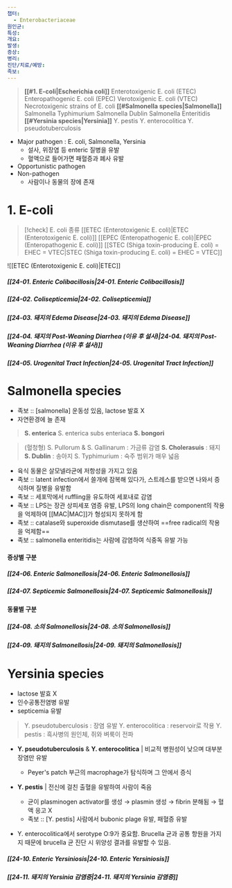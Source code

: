 ```yaml
---
챕터:
  - Enterobacteriaceae
원인균: 
특성: 
개요: 
발생: 
증상: 
병리: 
진단/치료/예방: 
족보: 
---
```


> **[[#1. E-coli|Escherichia coli]]**
> 	Enterotoxigenic E. coli (ETEC)
> 	Enteropathogenic E. coli (EPEC)
> 	Verotoxigenic E. coli (VTEC)
> 	Necrotoxigenic strains of E. coli
> **[[#Salmonella species|Salmonella]]**
> 	Salmonella Typhimurium
> 	Salmonella Dublin
> 	Salmonella Enteritidis
> **[[#Yersinia species|Yersinia]]**
> 	Y. pestis
> 	Y. enterocolitica
> 	Y. pseudotuberculosis

- Major pathogen : E. coli, Salmonella, Yersinia
	- 설사, 위장염 등 enteric 질병을 유발
	- 혈액으로 들어가면 패혈증과 폐사 유발
- Opportunistic pathogen
- Non-pathogen
	- 사람이나 동물의 장에 존재
# 1. E-coli

>[!check] E. coli 종류
>[[ETEC (Enterotoxigenic E. coli)|ETEC (Enterotoxigenic E. coli)]]
>[[EPEC (Enteropathogenic E. coli)|EPEC (Enteropathogenic E. coli)]]
>[[STEC (Shiga toxin-producing E. coli) = EHEC = VTEC|STEC (Shiga toxin-producing E. coli) = EHEC = VTEC]]

![[ETEC (Enterotoxigenic E. coli)|ETEC]]
##### [[24-01. Enteric Colibacillosis|24-01. Enteric Colibacillosis]]
##### [[24-02. Colisepticemia|24-02. Colisepticemia]]
##### [[24-03. 돼지의 Edema Disease|24-03. 돼지의 Edema Disease]]
##### [[24-04. 돼지의 Post-Weaning Diarrhea (이유 후 설사)|24-04. 돼지의 Post-Weaning Diarrhea (이유 후 설사)]]
##### [[24-05. Urogenital Tract Infection|24-05. Urogenital Tract Infection]]
# Salmonella species
- 족보 :: [salmonella] 운동성 있음, lactose 발효 X
- 자연환경에 늘 존재

>**S. enterica** 
>	S. enterica subs enteriaca
>**S. bongori**

>(혈청형)
>S. Pullorum & S. Gallinarum : 가금류 감염
>**S. Cholerasuis** : 돼지
>**S. Dublin** : 송아지
>S. Typhimurium : 숙주 범위가 매우 넓음

- 육식 동물은 살모넬라균에 저항성을 가지고 있음
- 족보 :: latent infection에서 쓸개에 잠복해 있다가, 스트레스를 받으면 나와서 증식하며 질병을 유발함
- 족보 :: 세포막에서 ruffling을 유도하여 세포내로 감염
- 족보 :: LPS는 장관 상피세포 염증 유발, LPS의 long chain은 component의 작용을 억제하여 [[MAC|MAC]]가 형성되지 못하게 함
- 족보 :: catalase와 superoxide dismutase를 생산하여 ==free radical의 작용을 억제함== 
- 족보 :: salmonella enteritidis는 사람에 감염하여 식중독 유발 가능

#### 증상별 구분
##### [[24-06. Enteric Salmonellosis|24-06. Enteric Salmonellosis]]
##### [[24-07. Septicemic Salmonellosis|24-07. Septicemic Salmonellosis]]

#### 동물별 구분
##### [[24-08. 소의 Salmonellosis|24-08. 소의 Salmonellosis]]
##### [[24-09. 돼지의 Salmonellosis|24-09. 돼지의 Salmonellosis]]

# Yersinia species
- lactose 발효 X
- 인수공통전염병 유발
- septicemia 유발
> Y. pseudotuberculosis : 장염 유발
> Y. enterocolitica : reservoir로 작용
> Y. pestis : 흑사병의 원인체, 쥐와 벼룩이 전파

- **Y. pseudotuberculosis** & **Y. enterocolitica** | 비교적 병원성이 낮으며 대부분 장염만 유발
	- Peyer's patch 부근의 macrophage가 탐식하며 그 안에서 증식
- **Y. pestis** | 전신에 걸친 출혈을 유발하여 사람이 죽음
	- 균이 plasminogen activator를 생성 → plasmin 생성 → fibrin 분해됨 → 혈액 응고 X
	- 족보 :: [Y. pestis] 사람에서 bubonic plage 유발, 패혈증 유발

- Y. enterocolitica에서 serotype O:9가 중요함. Brucella 균과 공통 항원을 가지지 때문에 brucella 균 진단 시 위양성 결과를 유발할 수 있음.

##### [[24-10. Enteric Yersiniosis|24-10. Enteric Yersiniosis]]
##### [[24-11. 돼지의 Yersinia 감염증|24-11. 돼지의 Yersinia 감염증]]